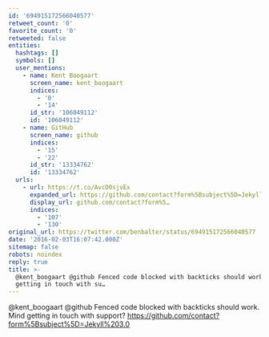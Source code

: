 ```yaml
---
id: '694915172566040577'
retweet_count: '0'
favorite_count: '0'
retweeted: false
entities:
  hashtags: []
  symbols: []
  user_mentions:
    - name: Kent Boogaart
      screen_name: kent_boogaart
      indices:
        - '0'
        - '14'
      id_str: '106049112'
      id: '106049112'
    - name: GitHub
      screen_name: github
      indices:
        - '15'
        - '22'
      id_str: '13334762'
      id: '13334762'
  urls:
    - url: https://t.co/AvcD0sjvEx
      expanded_url: https://github.com/contact?form%5Bsubject%5D=Jekyll%203.0
      display_url: github.com/contact?form%5…
      indices:
        - '107'
        - '130'
original_url: https://twitter.com/benbalter/status/694915172566040577
date: '2016-02-03T16:07:42.000Z'
sitemap: false
robots: noindex
reply: true
title: >-
  @kent_boogaart @github Fenced code blocked with backticks should work. Mind
  getting in touch with su…
---
```


@kent_boogaart @github Fenced code blocked with backticks should work. Mind getting in touch with support? https://github.com/contact?form%5Bsubject%5D=Jekyll%203.0